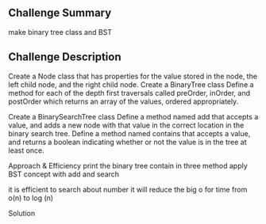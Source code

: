 ## Challenge Summary
make binary tree class and BST

## Challenge Description
Create a Node class that has properties for the value stored in the node, the left child node, and the right child node. 
Create a BinaryTree class Define a method for each of the depth first traversals called preOrder, inOrder, and postOrder which returns an array of the values, ordered appropriately. 

Create a BinarySearchTree class Define a method named add that accepts a value, and adds a new node with that value in the correct location in the binary search tree. Define a method named contains that accepts a value, and returns a boolean indicating whether or not the value is in the tree at least once.

Approach & Efficiency
print the binary tree contain in three method apply BST concept with add and search

it is efficient to search about number it will reduce the big o for time from o(n) to log (n)

Solution
